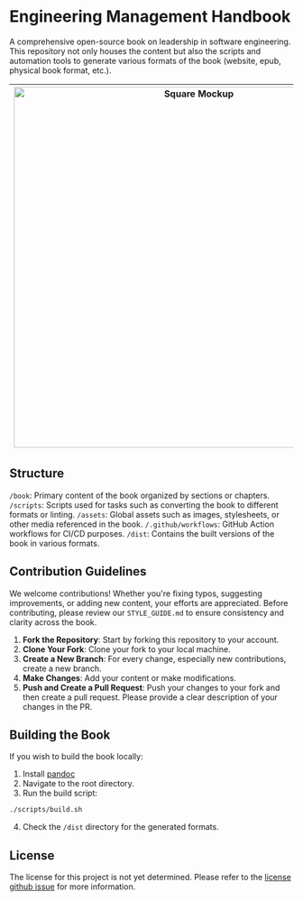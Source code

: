 
# Engineering Management Handbook

A comprehensive open-source book on leadership in software engineering. This repository not only houses the content but also the scripts and automation tools to generate various formats of the book (website, epub, physical book format, etc.).

| <img width="640" alt="Square Mockup" src="https://github.com/bartaxyz/engineering-management-handbook/assets/4202010/6cf5de18-2142-4491-9fd3-a759eaa3ac31"> |
| --- |

## Structure
`/book`: Primary content of the book organized by sections or chapters.
`/scripts`: Scripts used for tasks such as converting the book to different formats or linting.
`/assets`: Global assets such as images, stylesheets, or other media referenced in the book.
`/.github/workflows`: GitHub Action workflows for CI/CD purposes.
`/dist`: Contains the built versions of the book in various formats.

## Contribution Guidelines
We welcome contributions! Whether you're fixing typos, suggesting improvements, or adding new content, your efforts are appreciated. Before contributing, please review our `STYLE_GUIDE.md` to ensure consistency and clarity across the book.

1. **Fork the Repository**: Start by forking this repository to your account.
2. **Clone Your Fork**: Clone your fork to your local machine.
3. **Create a New Branch**: For every change, especially new contributions, create a new branch.
4. **Make Changes**: Add your content or make modifications.
5. **Push and Create a Pull Request**: Push your changes to your fork and then create a pull request. Please provide a clear description of your changes in the PR.

## Building the Book
If you wish to build the book locally:

1. Install [pandoc](https://pandoc.org/installing.html)
2. Navigate to the root directory.
3. Run the build script:
  ```bash
  ./scripts/build.sh
  ```
4. Check the `/dist` directory for the generated formats.

## License
The license for this project is not yet determined. Please refer to the [license github issue](https://github.com/bartaxyz/engineering-leadership/issues/1) for more information.
